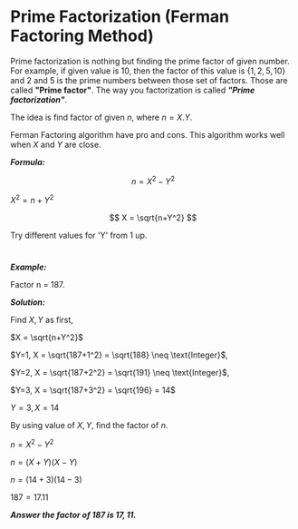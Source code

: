 # Prime Factorization (Ferman Factoring Method)

Prime factorization is nothing but finding the prime factor of given number. For example, if given value is 10, then the factor of this value is {$1,2,5,10$} and $2$ and $5$ is the prime numbers between those set of factors. Those are called **"Prime factor"**. The way you factorization is called ***"Prime factorization"***.

The idea is find factor of given $n$, where $n = X . Y$.

Ferman Factoring algorithm have pro and cons. This algorithm works well when $X$ and $Y$ are close.

***Formula:***

$$
n = X^2 - Y^2
$$

$X^2 = n + Y^2$

$$
X = \sqrt{n+Y^2}
$$

Try different values for 'Y' from 1 up.
#

***Example:***

Factor n = 187.

***Solution:***

Find $X,Y$ as first,

$X = \sqrt{n+Y^2}$

$Y=1, X = \sqrt{187+1^2} = \sqrt{188} \neq \text{Integer}$,

$Y=2, X = \sqrt{187+2^2} = \sqrt{191} \neq \text{Integer}$,

$Y=3, X = \sqrt{187+3^2} = \sqrt{196} = 14$

$Y=3, X =14$

By using value of $X,Y$, find the factor of $n$.

$n = X^2 - Y^2$

$n = (X+Y) (X-Y)$

$n = (14+3) (14-3)$

$187 = 17 . 11$

***Answer the factor of $187$ is $17,11$.***

#
